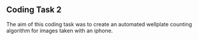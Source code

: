 ## Coding Task 2

The aim of this coding task was to create an automated wellplate counting algorithm for images taken with an iphone. 

